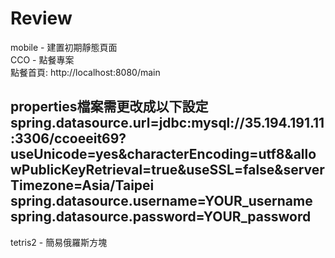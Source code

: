 # Review
mobile - 建置初期靜態頁面  
CCO - 點餐專案  
  點餐首頁: http://localhost:8080/main 

properties檔案需更改成以下設定
spring.datasource.url=jdbc:mysql://35.194.191.11:3306/ccoeeit69?useUnicode=yes&characterEncoding=utf8&allowPublicKeyRetrieval=true&useSSL=false&serverTimezone=Asia/Taipei
spring.datasource.username=YOUR_username
spring.datasource.password=YOUR_password
  ---------------------------------
tetris2 - 簡易俄羅斯方塊  
  

